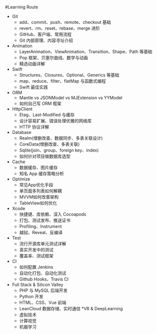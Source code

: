 #Learning Route
* Git
    * add、commit、push、remote、checkout 基础
    * revert、rm、reset、rebase、merge 进阶
    * GitHub、客户端、常用流程
    * Git 内部原理、内容寻址介绍
* Animation
    * LayerAnimation、ViewAnimation、Transition、Shape、Path 等基础
    * Pop 框架、贝塞尔曲线、数学与动画
    * 精选动画详解
* Swift
    * Structures、Closures、Optional、Generics 等基础
    * map、reduce、filter、flatMap 与函数式编程
    * Swift 最佳实践
* ORM
    * Mantle vs JSONModel vs MJExtension vs YYModel
    * 如何自己写 ORM 框架
* HttpClient
    * Etag、Last-Modified 与缓存
    * 设计容易扩展、错误处理优雅的网络库
    * HTTP 协议详解
* Database
    * Realm(增删改查、数据同步、多表关联设计)
    * CoreData(增删改查、多表关联)
    * Sqlite(join、group、foreign key、index)
    * 如何针对项目做数据库选型
* Cache
    * 数据缓存、图片缓存
    * 知名 App 缓存策略分析
* Optimize
    * 常见App优化手段
    * 单页面多列表如何解耦
    * MVVM如何改善架构
    * TableView如何优化
* Xcode
    * 快捷键、库依赖、深入 Cocoapods
    * 打包、测试发布、推送证书
    * Profiling、Instrument
    * 越狱、Reveal、反编译
* Test
    * 流行开源库单元测试详解
    * 真实开发中的测试
    * 覆盖率、测试框架
* CI
    * 如何配置 Jenkins
    * 自动化打包、自动化测试
    * Github Hooks、Travis CI
* Full Stack & Silicon Valley
    * PHP 与 MySQL 后端开发
    * Python 开发
    * HTML、CSS、Vue 前端
    * LeanCloud 数据存储、实时通信
*VR & DeepLearning
    * 虚拟技术
    * 计算视觉
    * 机器学习
